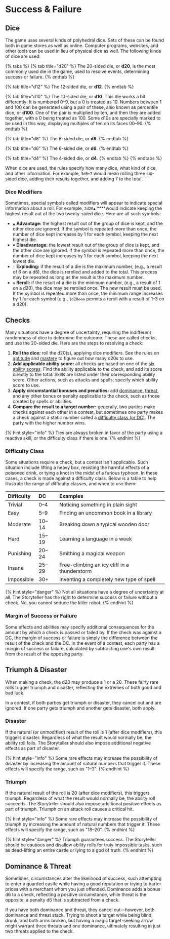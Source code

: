 # Success & Failure

## Dice

The game uses several kinds of polyhedral dice. Sets of these can be found both in game stores as well as online. Computer programs, websites, and other tools can be used in lieu of physical dice as well. The following kinds of dice are used:

{% tabs %}
{% tab title="d20" %}
The 20-sided die, or **d20**, is the most commonly used die in the game, used to resolve events, determining success or failure.
{% endtab %}

{% tab title="d12" %}
The 12-sided die, or **d12**.
{% endtab %}

{% tab title="d10" %}
The 10-sided die, or **d10**. This die works a bit differently: It is numbered 0–9, but a 0 is treated as 10. Numbers between 1 and 100 can be generated using a pair of these, also known as percentile dice, or **d100**. One of the pair is multiplied by ten, and then they are added together, with a 0 being treated as 100. Some d10s are specially marked to be used in this way, displaying multiples of ten on its faces 00–90.
{% endtab %}

{% tab title="d8" %}
The 8-sided die, or **d8**.
{% endtab %}

{% tab title="d6" %}
The 6-sided die, or **d6**.
{% endtab %}

{% tab title="d4" %}
The 4-sided die, or **d4**.
{% endtab %}
{% endtabs %}

When dice are used, the rules specify how many dice, what kind of dice, and other information. For example, `3d6+7` would mean rolling three six-sided dice, adding their results together, and adding 7 to the total.

### Dice Modifiers

Sometimes, special symbols called modifiers will appear to indicate special information about a roll. For example, `2d20▲` ****would indicate keeping the highest result out of the two twenty-sided dice. Here are all such symbols:

* `▲` **Advantage:** the highest result out of the group of dice is kept, and the other dice are ignored. If the symbol is repeated more than once, the number of dice kept increases by 1 for each symbol, keeping the next highest die.
* `▼` **Disadvantage:** the lowest result out of the group of dice is kept, and the other dice are ignored. If the symbol is repeated more than once, the number of dice kept increases by 1 for each symbol, keeping the next lowest die.
* `!` **Exploding:** if the result of a die is the maximum number, \(e.g., a result of 6 on a d6\), the dice is rerolled and added to the total. This process may be repeated as long as the result is the maximum number.
* `♻` **Reroll:** if the result of a die is the minimum number, \(e.g., a result of 1 on a d20\), the dice may be rerolled once. The new result must be used. If the symbol is repeated more than once, the minimum range increases by 1 for each symbol \(e.g., `1d20♻♻♻` permits a reroll with a result of 1–3 on a d20\).

## Checks

Many situations have a degree of uncertainty, requiring the indifferent randomness of dice to determine the outcome. These are called checks, and use the 20-sided die. Here are the steps to resolving a check:

1. **Roll the dice:** roll the d20\(s\), applying dice modifiers. See the rules on [aptitude](ability-scores-and-skills.md#aptitude) and [mastery](ability-scores-and-skills.md#mastery) to figure out how many d20s to use.
2. **Add applicable ability score:** all checks are based on one of the [six ability scores](ability-scores-and-skills.md). Find the ability applicable to the check, and add its score directly to the total. Skills are listed under their corresponding ability score. Other actions, such as attacks and spells, specify which ability score to use.
3. **Apply circumstantial bonuses and penalties:** add [dominance](success-and-failure.md#dominance-and-threat), [threat](success-and-failure.md#dominance-and-threat), and any other bonus or penalty applicable to the check, such as those created by spells or abilities.
4. **Compare the result to a target number:** generally, two parties make checks against each other in a contest, but sometimes one party makes a check against a static number called a [difficulty class \(or DC\)](success-and-failure.md#difficulty-class). The party with the higher number wins.

{% hint style="info" %}
Ties are always broken in favor of the party using a reactive skill, or the difficulty class if there is one.
{% endhint %}

### Difficulty Class

Some situations require a check, but a contest isn't applicable. Such situation include lifting a heavy box, resisting the harmful effects of a poisoned drink, or tying a knot in the midst of a furious typhoon. In these cases, a check is made against a difficulty class. Below is a table to help illustrate the range of difficulty classes, and when to use them:

| Difficulty | DC | Examples |
| :--- | :--- | :--- |
| Trivial\` | 0–4 | Noticing something in plain sight |
| Easy | 5–9 | Finding an uncommon book in a library |
| Moderate | 10–14 | Breaking down a typical wooden door |
| Hard | 15–19 | Learning a language in a week |
| Punishing | 20–24 | Smithing a magical weapon |
| Insane | 25–29 | Free-climbing an icy cliff in a thunderstorm |
| Impossible | 30+ | Inventing a completely new type of spell |

{% hint style="danger" %}
Not all situations have a degree of uncertainty at all. The Storyteller has the right to determine success or failure without a check. No, you cannot seduce the killer robot.
{% endhint %}

### Margin of Success or Failure

Some effects and abilities may specify additional consequences for the amount by which a check is passed or failed by. If the check was against a DC, the margin of success or failure is simply the difference between the result of the check and the DC. In the event of a contest, each party has a margin of success or failure, calculated by subtracting one's own result from the result of the opposing party.

## Triumph & Disaster

When making a check, the d20 may produce a 1 or a 20. These fairly rare rolls trigger triumph and disaster, reflecting the extremes of both good and bad luck.

In a contest, if both parties get triumph or disaster, they cancel out and are ignored. If one party gets triumph and another gets disaster, both apply.

### Disaster

If the natural \(or unmodified\) result of the roll is 1 \(after dice modifiers\), this triggers disaster. Regardless of what the result would normally be, the ability roll fails. The Storyteller should also impose additional negative effects as part of disaster.

{% hint style="info" %}
Some rare effects may increase the possibility of disaster by increasing the amount of natural numbers that trigger it. These effects will specify the range, such as "1–3".
{% endhint %}

### Triumph

If the natural result of the roll is 20 \(after dice modifiers\), this triggers triumph. Regardless of what the result would normally be, the ability roll succeeds. The Storyteller should also impose additional positive effects as part of triumph. Triumph on an attack roll causes a critical hit.

{% hint style="info" %}
Some rare effects may increase the possibility of triumph by increasing the amount of natural numbers that trigger it. These effects will specify the range, such as "18–20".
{% endhint %}

{% hint style="danger" %}
Triumph guarantees success. The Storyteller should be cautious and disallow ability rolls for truly impossible tasks, such as dead-lifting an entire castle or lying to a god of truth.
{% endhint %}

## Dominance & Threat

Sometimes, circumstances alter the likelihood of success, such attempting to enter a guarded castle while having a good reputation or trying to barter prices with a merchant whom you just offended. Dominance adds a bonus d6 to a check, reflecting a positive circumstance, while threat is the opposite: a penalty d6 that is subtracted from a check.

If you have both dominance and threat, they cancel out—however, both dominance and threat stack. Trying to shoot a target while being blind, drunk, and both arms broken, but having a magic target-seeking arrow might warrant three threats and one dominance, ultimately resulting in just two threats applied to the check.

